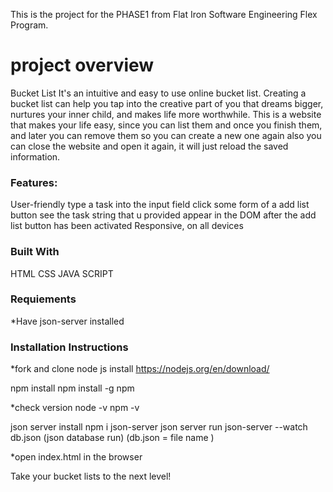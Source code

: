 This is the project for the PHASE1 from Flat Iron Software Engineering Flex Program. 
# project overview
Bucket List
It's an intuitive and easy to use online bucket list.
Creating a bucket list can help you tap into the creative part of you that dreams bigger, nurtures your inner child, and makes life more worthwhile.
This is a website that makes your life easy, since you can list them and once you finish them, and later you can remove them so you can create a new one again also you can close the website and open it again, it will just reload the saved information.


### Features:
User-friendly
type a task into the input field
click some form of a add list button
see the task string that u provided appear in the DOM after the add list button has been activated
Responsive, on all devices




### Built With
HTML
CSS
JAVA SCRIPT

### Requiements
*Have json-server installed

### Installation Instructions
*fork and clone
node js install
https://nodejs.org/en/download/

npm install
npm install -g npm

*check version
node -v
npm -v

json server install
npm i json-server
json server run
json-server --watch db.json (json database run) (db.json = file name )

*open index.html in the browser
 

Take your bucket lists to the next level! 



